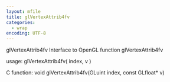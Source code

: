 ```yaml
---
layout: mfile
title: glVertexAttrib4fv
categories:
  - wrap
encoding: UTF-8
---
```


glVertexAttrib4fv  Interface to OpenGL function glVertexAttrib4fv

usage:  glVertexAttrib4fv( index, v )

C function:  void glVertexAttrib4fv(GLuint index, const GLfloat\* v)